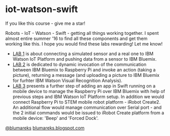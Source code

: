 # iot-watson-swift
If you like this course - give me a star!

Robots - IoT - Watson - Swift - getting all things working together. I spent almost entire summer '16 to find all these components and get them working like this. I hope you would find these labs rewarding! Let me know!

- [LAB 1](https://github.com/blumareks/iot-watson-swift/tree/master/lab1) is about connecting a simulated sensor and a real one to IBM Watson IoT Platform and pushing data from a sensor to IBM Bluemix.
- [LAB 2](https://github.com/blumareks/iot-watson-swift/tree/master/lab2) is dedicated to dynamic invocation of the communication between IBM Bluemix to Raspberry Pi and invoke an action (taking a picture), returning a message (and uploading a picture to IBM Bluemix for furhter IBM Watson Visual Recognition Analysis).
- [LAB 3](https://github.com/blumareks/iot-watson-swift/tree/master/lab3) presents a further step of adding an app in Swift running on a mobile device to manage the Raspberry Pi over IBM Bluemix with help of previous steps and IBM Watson IoT Platform setup. In addition we would connect Raspberry Pi to STEM mobile robot platform - iRobot Create2. An additional flow would manage communication over Serial port - and the 2 initial commands would be issued to iRobot Create platform from a mobile device: 'Beep' and 'Forced Dock'.

[@blumareks](https://twitter.com/blumareks) [blumareks.blogspot.com](http://blumareks.blogspot.com)

